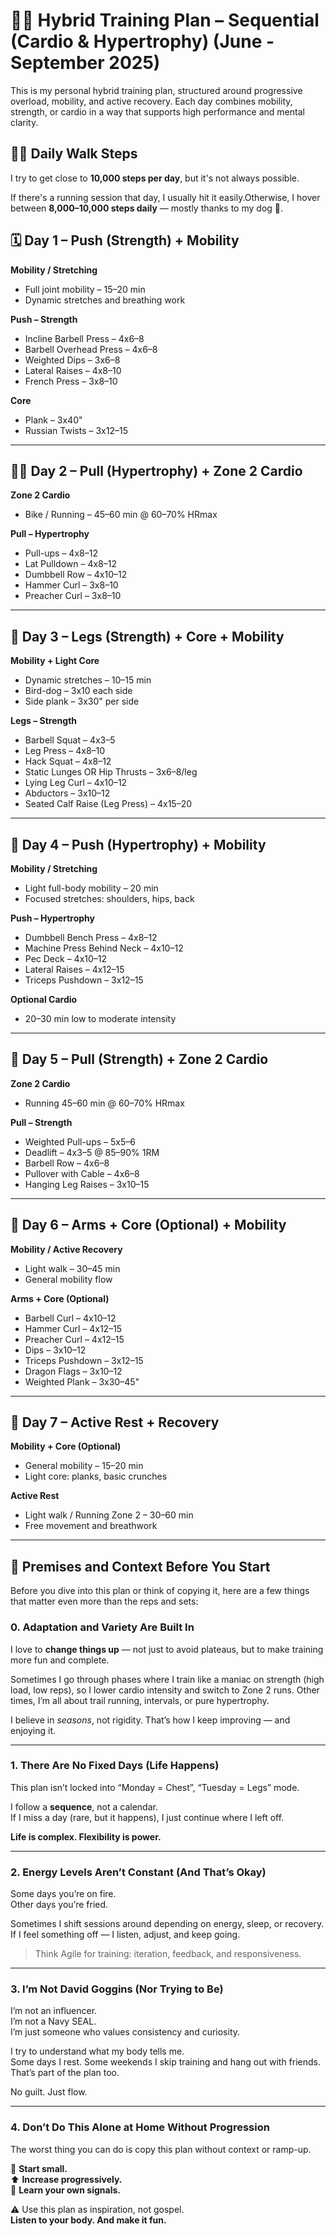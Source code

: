 # 🏋️‍♂️ Hybrid Training Plan – Sequential (Cardio & Hypertrophy) (June - September 2025)

This is my personal hybrid training plan, structured around progressive overload, mobility, and active recovery. Each day combines mobility, strength, or cardio in a way that supports high performance and mental clarity.

## 🚶‍♂️ Daily Walk Steps

I try to get close to **10,000 steps per day**, but it's not always possible.

If there's a running session that day, I usually hit it easily.Otherwise, I hover between **8,000–10,000 steps daily** — mostly thanks to my dog 🐶.

## 🗓 Day 1 – Push (Strength) + Mobility

**Mobility / Stretching**
- Full joint mobility – 15–20 min
- Dynamic stretches and breathing work

**Push – Strength**
- Incline Barbell Press – 4x6–8
- Barbell Overhead Press – 4x6–8
- Weighted Dips – 3x6–8
- Lateral Raises – 4x8–10
- French Press – 3x8–10

**Core**
- Plank – 3x40"
- Russian Twists – 3x12–15

---

## 🚴‍♂️ Day 2 – Pull (Hypertrophy) + Zone 2 Cardio

**Zone 2 Cardio**
- Bike / Running – 45–60 min @ 60–70% HRmax

**Pull – Hypertrophy**
- Pull-ups – 4x8–12
- Lat Pulldown – 4x8–12
- Dumbbell Row – 4x10–12
- Hammer Curl – 3x8–10
- Preacher Curl – 3x8–10

---

## 🦵 Day 3 – Legs (Strength) + Core + Mobility

**Mobility + Light Core**
- Dynamic stretches – 10–15 min
- Bird-dog – 3x10 each side
- Side plank – 3x30" per side

**Legs – Strength**
- Barbell Squat – 4x3–5
- Leg Press – 4x8–10
- Hack Squat – 4x8–12
- Static Lunges OR Hip Thrusts – 3x6–8/leg
- Lying Leg Curl – 4x10–12
- Abductors – 3x10–12
- Seated Calf Raise (Leg Press) – 4x15–20

---

## 💪 Day 4 – Push (Hypertrophy) + Mobility

**Mobility / Stretching**
- Light full-body mobility – 20 min
- Focused stretches: shoulders, hips, back

**Push – Hypertrophy**
- Dumbbell Bench Press – 4x8–12
- Machine Press Behind Neck – 4x10–12
- Pec Deck – 4x10–12
- Lateral Raises – 4x12–15
- Triceps Pushdown – 3x12–15

**Optional Cardio**
- 20–30 min low to moderate intensity

---

## 🧲 Day 5 – Pull (Strength) + Zone 2 Cardio

**Zone 2 Cardio**
- Running 45–60 min @ 60–70% HRmax

**Pull – Strength**
- Weighted Pull-ups – 5x5–6
- Deadlift – 4x3–5 @ 85–90% 1RM
- Barbell Row – 4x6–8
- Pullover with Cable – 4x6–8
- Hanging Leg Raises – 3x10–15

---

## 🌿 Day 6 – Arms + Core (Optional) + Mobility

**Mobility / Active Recovery**
- Light walk – 30–45 min
- General mobility flow

**Arms + Core (Optional)**
- Barbell Curl – 4x10–12
- Hammer Curl – 4x12–15
- Preacher Curl – 4x12–15
- Dips – 3x10–12
- Triceps Pushdown – 3x12–15
- Dragon Flags – 3x10–12
- Weighted Plank – 3x30–45"

---

## 🧘 Day 7 – Active Rest + Recovery

**Mobility + Core (Optional)**
- General mobility – 15–20 min
- Light core: planks, basic crunches

**Active Rest**
- Light walk / Running Zone 2 – 30–60 min
- Free movement and breathwork

---

## 📌 Premises and Context Before You Start

Before you dive into this plan or think of copying it, here are a few things that matter even more than the reps and sets:

### 0. Adaptation and Variety Are Built In

I love to **change things up** — not just to avoid plateaus, but to make training more fun and complete.

Sometimes I go through phases where I train like a maniac on strength (high load, low reps), so I lower cardio intensity and switch to Zone 2 runs. Other times, I’m all about trail running, intervals, or pure hypertrophy.

I believe in *seasons*, not rigidity. That’s how I keep improving — and enjoying it.

---

### 1. There Are No Fixed Days (Life Happens)

This plan isn’t locked into “Monday = Chest”, “Tuesday = Legs” mode.

I follow a **sequence**, not a calendar.  
If I miss a day (rare, but it happens), I just continue where I left off.

**Life is complex. Flexibility is power.**

---

### 2. Energy Levels Aren’t Constant (And That’s Okay)

Some days you’re on fire.  
Other days you’re fried.

Sometimes I shift sessions around depending on energy, sleep, or recovery. If I feel something off — I listen, adjust, and keep going.

> Think Agile for training: iteration, feedback, and responsiveness.

---

### 3. I’m Not David Goggins (Nor Trying to Be)

I’m not an influencer.  
I’m not a Navy SEAL.  
I’m just someone who values consistency and curiosity.

I try to understand what my body tells me.  
Some days I rest. Some weekends I skip training and hang out with friends. That’s part of the plan too.

No guilt. Just flow.

---

### 4. Don’t Do This Alone at Home Without Progression

The worst thing you can do is copy this plan without context or ramp-up.

🏁 **Start small.**  
⬆️ **Increase progressively.**  
🧠 **Learn your own signals.**


⚠️ Use this plan as inspiration, not gospel.  
**Listen to your body. And make it fun.**
